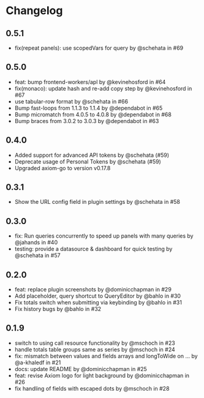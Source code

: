 # Changelog

## 0.5.1

- fix(repeat panels): use scopedVars for query by @schehata in #69

## 0.5.0

- feat: bump frontend-workers/apl by @kevinehosford in #64
- fix(monaco): update hash and re-add copy step by @kevinehosford in #67
- use tabular-row format by @schehata in #66
- Bump fast-loops from 1.1.3 to 1.1.4 by @dependabot in #65
- Bump micromatch from 4.0.5 to 4.0.8 by @dependabot in #68
- Bump braces from 3.0.2 to 3.0.3 by @dependabot in #63

## 0.4.0

- Added support for advanced API tokens by @schehata (#59)
- Deprecate usage of Personal Tokens by @schehata (#59)
- Upgraded axiom-go to version v0.17.8

## 0.3.1

- Show the URL config field in plugin settings by @schehata in #58

## 0.3.0

- fix: Run queries concurrently to speed up panels with many queries by @jahands in #40
- testing: provide a datasource & dashboard for quick testing by @schehata in #57


## 0.2.0

- feat: replace plugin screenshots by @dominicchapman in #29
- Add placeholder, query shortcut to QueryEditor by @bahlo in #30
- Fix totals switch when submitting via keybinding by @bahlo in #31
- Fix history bugs by @bahlo in #32

## 0.1.9

- switch to using call resource functionality by @mschoch in #23
- handle totals table groups same as series by @mschoch in #24
- fix: mismatch between values and fields arrays and longToWide on … by @a-khaledf in #21
- docs: update README by @dominicchapman in #25
- feat: revise Axiom logo for light background by @dominicchapman in #26
- fix handling of fields with escaped dots by @mschoch in #28
